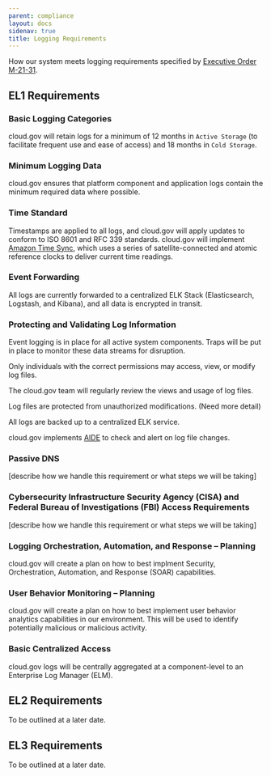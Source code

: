 ```yaml
---
parent: compliance
layout: docs
sidenav: true
title: Logging Requirements
---
```


How our system meets logging requirements specified by [Executive Order M-21-31](https://www.whitehouse.gov/wp-content/uploads/2021/08/M-21-31-Improving-the-Federal-Governments-Investigative-and-Remediation-Capabilities-Related-to-Cybersecurity-Incidents.pdf).

## EL1 Requirements

### Basic Logging Categories

cloud.gov will retain logs for a minimum of 12 months in `Active Storage` (to facilitate
frequent use and ease of access) and 18 months in `Cold Storage`.

### Minimum Logging Data

cloud.gov ensures that platform component and application logs contain the minimum
required data where possible.

### Time Standard

Timestamps are applied to all logs, and cloud.gov will apply updates to conform to
ISO 8601 and RFC 339 standards. cloud.gov will implement [Amazon Time Sync](https://aws.amazon.com/about-aws/whats-new/2017/11/introducing-the-amazon-time-sync-service/),
which uses a series of satellite-connected and atomic reference clocks to deliver
current time readings.

### Event Forwarding

All logs are currently forwarded to a centralized ELK Stack (Elasticsearch, Logstash,
and Kibana), and all data is encrypted in transit.

### Protecting and Validating Log Information

Event logging is in place for all active system components. Traps will be put in
place to monitor these data streams for disruption.

Only individuals with the correct permissions may access, view, or modify log files.

The cloud.gov team will regularly review the views and usage of log files.

Log files are protected from unauthorized modifications. (Need more detail)

All logs are backed up to a centralized ELK service.

cloud.gov implements [AIDE](https://aide.github.io/) to check and alert on log
file changes.

### Passive DNS

[describe how we handle this requirement or what steps we will be taking]

### Cybersecurity Infrastructure Security Agency (CISA) and Federal Bureau of Investigations (FBI) Access Requirements

[describe how we handle this requirement or what steps we will be taking]

### Logging Orchestration, Automation, and Response – Planning

cloud.gov will create a plan on how to best implment Security, Orchestration, Automation,
and Response (SOAR) capabilities.

### User Behavior Monitoring – Planning

cloud.gov will create a plan on how to best implement user behavior analytics
capabilities in our environment. This will be used to identify potentially malicious
or malicious activity.

### Basic Centralized Access

cloud.gov logs will be centrally aggregated at a component-level to an Enterprise
Log Manager (ELM).

## EL2 Requirements

To be outlined at a later date.

## EL3 Requirements

To be outlined at a later date.
